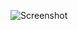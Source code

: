 ![Screenshot](https://raw.githubusercontent.com/Cryakl/Ultimate-RAT-Collection/refs/heads/main/GreameRat/Greame%20RAT%20v1.3%20Final%2003/Screenshot.png)
